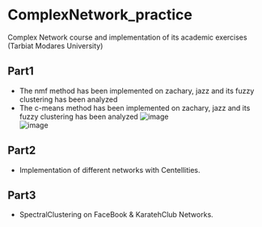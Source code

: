 # ComplexNetwork_practice
Complex Network course and implementation of its academic exercises (Tarbiat Modares University)

## Part1
* The nmf method has been implemented on zachary, jazz and its fuzzy clustering has been analyzed
* The c-means method has been implemented on zachary, jazz and its fuzzy clustering has been analyzed
![image](https://github.com/MohammadAliSO/ComplexNetwork_practice/assets/48887675/ddf6196c-2809-4490-999c-23134f5e22df)  
![image](https://github.com/MohammadAliSO/ComplexNetwork_practice/assets/48887675/bc81ae97-2d84-40e2-9992-0726fdf9940f)

## Part2  
* Implementation of different networks with Centellities.

## Part3 
* SpectralClustering on FaceBook & KaratehClub Networks.




